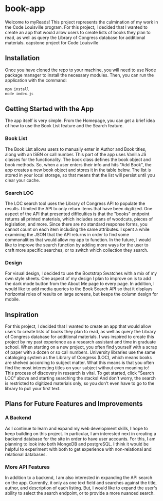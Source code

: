 # book-app

Welcome to myReads! This project represents the culmination of my work in the Code Louisville program. For this project, I decided that I wanted to create an app that would allow users to create lists of books they plan to read, as well as query the Library of Congress database for additional materials. capstone project for Code Louisville

## Installation

Once you have cloned the repo to your machine, you will need to use Node package manager to install the necessary modules. Then, you can run the application with the command:

```bash
npm install
node index.js
```

## Getting Started with the App

The app itself is very simple. From the Homepage, you can get a brief idea of how to use the Book List feature and the Search feature.

### Book List

The Book List allows users to manually enter in Author and Book titles, along with an ISBN or call number. This part of the app uses Vanilla JS classes for the functionality. The book class defines the book object and book methods. So, when a user enters their info and hits "Add Book", the app creates a new book object and stores it in the table below. The list is stored in your local storage, so that means that the list will persist until you clear your cache.

### Search LOC

The LOC search tool uses the Library of Congress API to populate the results. I limited the API to only return items that have been digitized. One aspect of the API that presented difficulties is that the "books" endpoint returns all printed materials, which includes scans of woodcuts, pieces of legislation, and more. Since there are no standard response forms, you cannot count on each item including the same attributes. I spent a while examining the JSON that the API returns in order to find some commonalities that would allow my app to function. In the future, I would like to improve the search function by adding more ways for the user to craft more specific searches, or to switch which collection they search.

### Design

For visual design, I decided to use the Bootstrap Swatches with a mix of my own style sheets. One aspect of my design I plan to improve on is to add the dark mode button from the About Me page to every page. In addition, I would like to add media queries to the Book Search API so that it displays horizontal roles of results on large screens, but keeps the column design for mobile.

## Inspiration

For this project, I decided that I wanted to create an app that would allow users to create lists of books they plan to read, as well as query the Library of Congress database for additional materials. I was inspired to create this project by my past experience as a research assistant and time in graduate school. When starting on a new project, you often find yourself with a scrap of paper with a dozen or so call numbers. University libraries use the same cataloging system as the Library of Congress (LOC), which means books are shelved according to subject matter. What this means is that you often find the most interesting titles on your subject without even meaning to! This process of discovery in research is vital. To get started, click "Search LOC" above and starting searching the stacks! And don't worry, the search is restricted to digitized materials only, so you don't even have to go to the library to pull your first text.

## Plans for Future Features and Improvements

### A Backend

As I continue to learn and expand my web development skills, I hope to keep building on this project. In particular, I am interested next in creating a backend database for the site in order to have user accounts. For this, I am planning to look into both MongoDB and postgreSQL. I think it would be helpful to experiment with both to get experience with non-relational and relational databases.

### More API Features

In addition to a backend, I am also interested in expanding the API search on the app. Currently, it only as one text field and searches against the title, author, and description of each listing. But, I would like to expand the user's ability to select the search endpoint, or to provide a more nuanced search.
